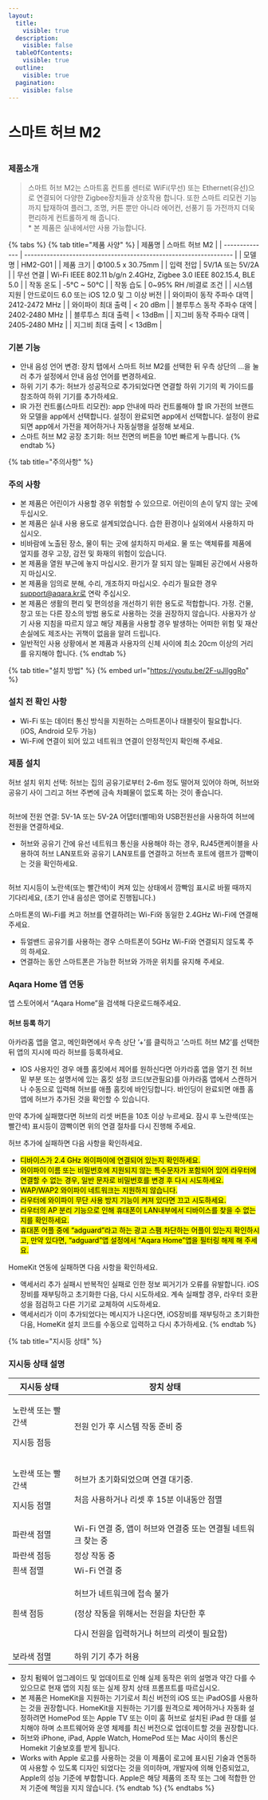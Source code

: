 ```yaml
---
layout:
  title:
    visible: true
  description:
    visible: false
  tableOfContents:
    visible: true
  outline:
    visible: true
  pagination:
    visible: false
---
```


# 스마트 허브 M2

<figure><img src=".gitbook/assets/image (28).png" alt=""><figcaption></figcaption></figure>

### 제품소개

> 스마트 허브 M2는 스마트홈 컨트롤 센터로 WiFi(무선) 또는 Ethernet(유선)으로 연결되어 다양한 Zigbee장치들과 상호작용 합니다. 또한 스마트 리모컨 기능까지 탑재하여 플러그, 조명, 커튼 뿐만 아니라 에어컨, 선풍기 등 가전까지 더욱 편리하게 컨트롤하게 해 줍니다.\
> \* 본 제품은 실내에서만 사용 가능합니다.

{% tabs %}
{% tab title="제품 사양" %}
| 제품명            | 스마트 허브 M2                                                         |
| -------------- | ----------------------------------------------------------------- |
| 모델명            | HM2-G01                                                           |
| 제품 크기          | Φ100.5 x 30.75mm                                                  |
| 입력 전압          | 5V/1A 또는 5V/2A                                                    |
| 무선 연결          | Wi-Fi IEEE 802.11 b/g/n 2.4GHz, Zigbee 3.0 IEEE 802.15.4, BLE 5.0 |
| 작동 온도          | -5°C \~ 50°C                                                      |
| 작동 습도          | 0\~95% RH /비결로 조건                                                 |
| 시스템 지원         | 안드로이드 6.0 또는 iOS 12.0 및 그 이상 버전                                   |
| 와이파이 동작 주파수 대역 | 2412-2472 MHz                                                     |
| 와이파이 최대 출력     | < 20 dBm                                                          |
| 블루투스 동작 주파수 대역 | 2402-2480 MHz                                                     |
| 블루투스 최대 출력     | < 13dBm                                                           |
| 지그비 동작 주파수 대역  | 2405-2480 MHz                                                     |
| 지그비 최대 출력      | < 13dBm                                                           |

### 기본 기능

* 안내 음성 언어 변경: 장치 탭에서 스마트 허브 M2를 선택한 뒤 우측 상단의 …을 눌러 추가 설정에서 안내 음성 언어를 변경하세요.
* 하위 기기 추가: 허브가 성공적으로 추가되었다면 연결할 하위 기기의 퀵 가이드를 참조하여 하위 기기를 추가하세요.
* IR 가전 컨트롤(스마트 리모컨): app 안내에 따라 컨트롤해야 할 IR 가전의 브랜드와 모델을 app에서 선택합니다. 설정이 완료되면 app에서 선택합니다. 설정이 완료되면 app에서 가전을 제어하거나 자동실행을 설정해 보세요.
* 스마트 허브 M2 공장 초기화: 허브 전면의 버튼을 10번 빠르게 누릅니다.
{% endtab %}

{% tab title="주의사항" %}
### 주의 사항

* 본 제품은 어린이가 사용할 경우 위험할 수 있으므로. 어린이의 손이 닿지 않는 곳에 두십시오.
* 본 제품은 실내 사용 용도로 설계되었습니다. 습한 환경이나 실외에서 사용하지 마십시오.
* 비바람에 노출된 장소, 물이 튀는 곳에 설치하지 마세요. 물 또는 액체류를 제품에 엎지를 경우 고장, 감전 및 화재의 위험이 있습니다.
* 본 제품을 열원 부근에 놓지 마십시오. 환기가 잘 되지 않는 밀폐된 공간에서 사용하지 마십시오.
* 본 제품을 임의로 분해, 수리, 개조하지 마십시오. 수리가 필요한 경우 support@aqara.kr로 연락 주십시오.
* 본 제품은 생활의 편리 및 편의성을 개선하기 위한 용도로 적합합니다. 가정. 건물, 창고 또는 다른 장소의 방범 용도로 사용하는 것을 권장하지 않습니다. 사용자가 상기 사용 지침을 따르지 않고 해당 제품을 사용할 경우 발생하는 어떠한 위험 및 재산 손실에도 제조사는 귀책이 없음을 알려 드립니다.
* 일반적인 사용 상황에서 본 제품과 사용자의 신체 사이에 최소 20cm 이상의 거리를 유지해야 합니다.
{% endtab %}

{% tab title="설치 방법" %}
{% embed url="https://youtu.be/2F-uJIlggRo" %}

### 설치 전 확인 사항

* Wi-Fi 또는 데이터 통신 방식을 지원하는 스마트폰이나 태블릿이 필요합니다. (iOS, Android 모두 가능)
* Wi-Fi에 연결이 되어 있고 네트워크 연결이 안정적인지 확인해 주세요.

### 제품 설치

허브 설치 위치 선택: 허브는 집의 공유기로부터 2-6m 정도 떨어져 있어야 하며, 허브와 공유기 사이 그리고 허브 주변에 금속 차폐물이 없도록 하는 것이 좋습니다.

<figure><img src=".gitbook/assets/image (30).png" alt=""><figcaption></figcaption></figure>

허브에 전원 연결: 5V-1A 또는 5V-2A 어댑터(별매)와 USB전원선을 사용하여 허브에 전원을 연결하세요.

* 허브와 공유기 간에 유선 네트워크 통신을 사용해야 하는 경우, RJ45랜케이블을 사용하여 허브 LAN포트와 공유기 LAN포트를 연결하고 허브측 포트에 램프가 깜빡이는 것을 확인하세요.

<figure><img src=".gitbook/assets/image (31).png" alt=""><figcaption></figcaption></figure>

허브 지시등이 노란색(또는 빨간색)이 켜져 있는 상태에서 깜빡임 표시로 바뀔 때까지 기다리세요, (초기 안내 음성은 영어로 진행됩니다.)

스마트폰의 Wi-Fi를 켜고 허브를 연결하려는 Wi-Fi와 동일한 2.4GHz Wi-Fi에 연결해 주세요.

* 듀얼밴드 공유기를 사용하는 경우 스마트폰이 5GHz Wi-Fi와 연결되지 않도록 주의 하세요.
* 연결하는 동안 스마트폰은 가능한 허브와 가까운 위치를 유지해 주세요.

### Aqara Home 앱 연동

앱 스토어에서 “Aqara Home”을 검색해 다운로드해주세요.

#### 허브 등록 하기

아카라홈 앱을 열고, 메인화면에서 우측 상단 ’+’를 클릭하고 ’스마트 허브 M2’를 선택한 뒤 앱의 지시에 따라 허브를 등록하세요.

* IOS 사용자인 경우 애플 홈킷에서 제어를 원하신다면 아카라홈 앱을 열기 전 허브 밑 부분 또는 설명서에 있는 홈킷 설정 코드(보관필요)를 아카라홈 앱에서 스캔하거나 수동으로 입력해 허브를 애플 홈킷에 바인딩합니다. 바인딩이 완료되면 애플 홈앱에 허브가 추가된 것을 확인할 수 있습니다.

만약 추가에 실패했다면 허브의 리셋 버튼을 10초 이상 누르세요. 잠시 후 노란색(또는 빨간색) 표시등이 깜빡이면 위의 연결 절차를 다시 진행해 주세요.



허브 추가에 실패하면 다음 사항을 확인하세요.

* <mark style="background-color:yellow;">디바이스가 2.4 GHz 와이파이에 연결되어 있는지 확인하세요.</mark>
* <mark style="background-color:yellow;">와이파이 이름 또는 비밀번호에 지원되지 않는 특수문자가 포함되어 있어 라우터에 연결할 수 없는 경우, 일반 문자로 비밀번호를 변경 후 다시 시도하세요.</mark>
* <mark style="background-color:yellow;">WAP/WAP2 와이파이 네트워크는 지원하지 않습니다.</mark>
* <mark style="background-color:yellow;">라우터에 와이파이 무단 사용 방지 기능이 켜져 있다면 끄고 시도하세요.</mark>
* <mark style="background-color:yellow;">라우터의 AP 분리 기능으로 인해 휴대폰이 LAN내부에서 디바이스를 찾을 수 없는지를 확인하세요.</mark>
* <mark style="background-color:yellow;">휴대폰 어플 중에 “adguard”라고 하는 광고 스팸 차단하는 어플이 있는지 확인하시고, 만약 있다면, “adguard”앱 설정에서 “Aqara Home”앱을 필터링 해제 해 주세요.</mark>

HomeKit 연동에 실패하면 다음 사항을 확인하세요.

* 액세서리 추가 실패시 반복적인 실패로 인한 정보 찌거기가 오류를 유발합니다. iOS 장비를 재부팅하고 초기화한 다음, 다시 시도하세요. 계속 실패할 경우, 라우터 호환성을 점검하고 다른 기기로 교체하여 시도하세요.
* 액세서리가 이미 추가되었다는 메시지가 나온다면, iOS장비를 재부팅하고 초기화한 다음, HomeKit 설치 코드를 수동으로 입력하고 다시 추가하세요.
{% endtab %}

{% tab title="지시등 상태" %}
### 지시등 상태 설명

| **지시등 상태**                     | **장치 상태**                                                                           |
| ------------------------------ | ----------------------------------------------------------------------------------- |
| <p>노란색 또는 빨간색</p><p>지시등 점등</p> | 전원 인가 후 시스템 작동 준비 중                                                                 |
| <p>노란색 또는 빨간색</p><p>지시등 점멸</p> | <p>허브가 초기화되었으며 연결 대기중.</p><p>처음 사용하거나 리셋 후 15분 이내동안 점멸</p>                          |
| 파란색 점멸                         | Wi-Fi 연결 중, 앱이 허브와 연결중 또는 연결될 네트워크 찾는 중                                             |
| 파란색 점등                         | 정상 작동 중                                                                             |
| 흰색 점멸                          | Wi-Fi 연결 중                                                                          |
| 흰색 점등                          | <p>허브가 네트워크에 접속 불가</p><p>(정상 작동을 위해서는 전원을 차단한 후</p><p>다시 전원을 입력하거나 허브의 리셋이 필요함)</p> |
| 보라색 점멸                         | 하위 기기 추가 허용                                                                         |

* 장치 펌웨어 업그레이드 및 업데이트로 인해 실제 동작은 위의 설명과 약간 다를 수 있으므로 현재 앱의 지침 또는 실제 장치 상태 프롬프트를 따르십시오.
* 본 제품은 HomeKit을 지원하는 기기로서 최신 버전의 iOS 또는 iPadOS를 사용하는 것을 권장합니다. HomeKit을 지원하는 기기를 원격으로 제어하거나 자동화 설정하려면 HomePod 또는 Apple TV 또는 이미 홈 허브로 설치된 iPad 한 대를 설치해야 하며 소프트웨어와 운영 체제를 최신 버전으로 업데이트할 것을 권장합니다.
* 허브와 iPhone, iPad, Apple Watch, HomePod 또는 Mac 사이의 통신은 Homekit 기술보호를 받게 됩니다.
* Works with Apple 로고를 사용하는 것을 이 제품이 로고에 표시된 기술과 연동하여 사용할 수 있도록 디자인 되었다는 것을 의미하며, 개발자에 의해 인증되었고, Apple의 성능 기준에 부합합니다. Apple은 해당 제품의 조작 또는 그에 적합한 안저 기준에 책임을 지지 않습니다.
{% endtab %}
{% endtabs %}


